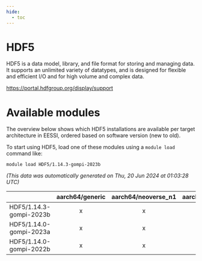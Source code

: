 ```yaml
---
hide:
  - toc
---
```


HDF5
====


HDF5 is a data model, library, and file format for storing and managing data. It supports an unlimited variety of datatypes, and is designed for flexible and efficient I/O and for high volume and complex data.

https://portal.hdfgroup.org/display/support
# Available modules


The overview below shows which HDF5 installations are available per target architecture in EESSI, ordered based on software version (new to old).

To start using HDF5, load one of these modules using a `module load` command like:

```shell
module load HDF5/1.14.3-gompi-2023b
```

*(This data was automatically generated on Thu, 20 Jun 2024 at 01:03:28 UTC)*  

| |aarch64/generic|aarch64/neoverse_n1|aarch64/neoverse_v1|x86_64/generic|x86_64/amd/zen2|x86_64/amd/zen3|x86_64/intel/haswell|x86_64/intel/skylake_avx512|
| :---: | :---: | :---: | :---: | :---: | :---: | :---: | :---: | :---: |
|HDF5/1.14.3-gompi-2023b|x|x|x|x|x|x|x|x|
|HDF5/1.14.0-gompi-2023a|x|x|x|x|x|x|x|x|
|HDF5/1.14.0-gompi-2022b|x|x|x|x|x|x|x|x|
